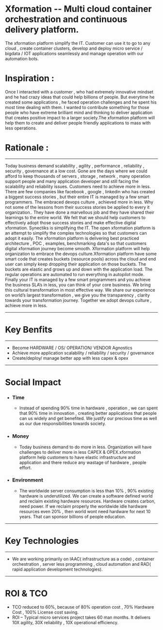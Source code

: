 # **Xformation -- Multi cloud container orchestration and continuous delivery platform.**

The xformation platform simplify the IT. Customer can use it to go to any cloud , create container clusters, develop and deploy micro service / bigdata / IOT applications seamlessly and manage operation with our automation bots.

# Inspiration :

Once I interacted with a customer , who had extremely innovative mindset and he had crazy ideas that could help billions of people. But everytime he created some applications , he faced operation challenges and he spent his most time dealing with them. I wanted to contribute something for those people who have extreme brilliant mind and thinking to deliver application that creates positive impact to a larger society.The xformation platform will help them to create and deliver  people friendly applications to mass with less operations.

# Rationale :

---

Today business demand scalability , agility , performance , reliability , security , governance at a low cost. Gone are the days where we could afford to keep thousands of servers , storage , network , many operation support people and many application developer and still facing the scalability and reliability issues. Customers need to achieve more in less. There are few companies like facebook , google , linkedin who has created a biggest success stories , but their entire IT is managed by a few smart programmers. The embraced devops culture , achieved more in less. Why not some of the lessons from their success stories be applied to every it organization.. They have done a marvellous job and they have shared their learnings to the entire world. We felt that we should help customers to effectively adopt those success stories and make effective digital xformation. Synectiks is simplifying the IT. The open xformation  platform is an attempt to simplify the complex technologies so that customers can adopt it easily. The xformation platform is delivering best practiced architecture , POC , examples, benchmarking data's so that customers digital xformation journey become smooth. Xformation platform will help organization to embrace the devops culture.Xformation platform  have some smart code that creates buckets \(resource pools\) across the cloud and end user can  simply keep dropping their application on those buckets. The buckets are elastic and grows up and down with the application load. The regular operations are automated to run everything in autopilot mode. Finally your IT is managed by a few smart programmers and you achieve the business SLA’s in less, you can think of your core business. We bring this cultural transformation in most effective way. We share our experience on world’s largest transformation , we give you the transparency , clarity towards your transformation journey. Together we adopt devops culture , achieve more in less.

---

# Key Benfits

---

* Become HARDWARE / OS/ OPERATION/ VENDOR Agnostics
* Achieve  more application scalability / reliability / security / governance
* Create/deploy/ manage better app with less capex & opex

---

# Social Impact

* ### Time

  * Instead of spending 90% time in hardware , operation , we can spent that 90% time in innovation , creating better applications that  people can us widely and get benefited. We justify our precious time as well as our due responsibilities towards society.
* ### Money

  * Today business demand to do more in less. Organization will have challenges to deliver more in less CAPEX & OPEX.xformation platform help customers to have elastic infrastructure and application and there reduce any wastage of hardware , people effort. 
* ### Environment

  * The worldwide server consumption is less than 10% , 90% existing hardware is underutilized. We can  create a software defined world and reclaim existing hardware resources. Hardware  creates carbon, need power. If we reclaim properly the worldwide idle hardware resources even 20% , then world wont need hardware for next 10 years. That can sponsor billions of people education.

---

# Key Technologies

---

* We are working primarily on IAAC\( infrastructure as a code\) , container orchestration , server less programming , cloud automation and RAD\( rapid application development technologies\).

---

# ROI & TCO

* TCO reduced to 60%, because of 80% operation cost , 70% Hardware Cost , 100% License cost saving.
* ROI – Typical micro services project takes 60 man months. It delivers 10X agility, 30X reliability , 10X operational efficiency.



